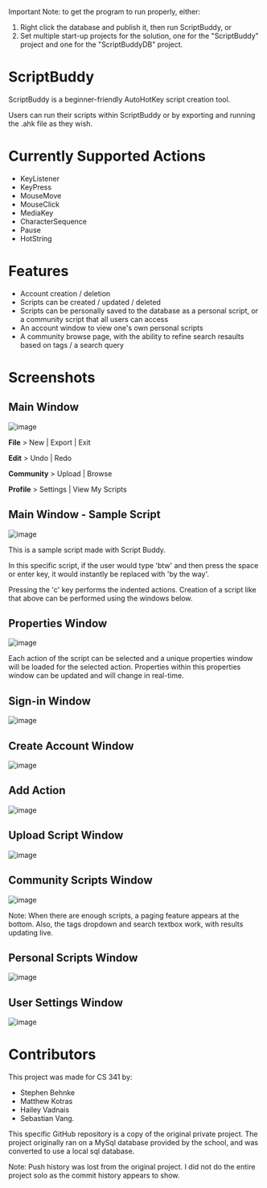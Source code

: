 Important Note: to get the program to run properly, either:
1) Right click the database and publish it, then run ScriptBuddy, or
2) Set multiple start-up projects for the solution, one for the "ScriptBuddy" project and one for the "ScriptBuddyDB" project.

# ScriptBuddy
ScriptBuddy is a beginner-friendly AutoHotKey script creation tool. 

Users can run their scripts within ScriptBuddy or by exporting and running the .ahk file as they wish.

# Currently Supported Actions
- KeyListener
- KeyPress
- MouseMove
- MouseClick
- MediaKey
- CharacterSequence
- Pause
- HotString

# Features
- Account creation / deletion
- Scripts can be created / updated / deleted
- Scripts can be personally saved to the database as a personal script, or a community script that all users can access
- An account window to view one's own personal scripts
- A community browse page, with the ability to refine search resaults based on tags / a search query

# Screenshots

<h2>Main Window</h2>

![image](https://user-images.githubusercontent.com/76532502/146663867-951d32ef-4832-4ae7-b1df-259894a48cc9.png)

**File** > New | Export | Exit

**Edit** > Undo | Redo

**Community** > Upload | Browse

**Profile** > Settings | View My Scripts

<h2>Main Window - Sample Script</h2>

![image](https://user-images.githubusercontent.com/76532502/146664088-aedd56fb-546e-4a8d-a6ac-834f47a3056e.png)

This is a sample script made with Script Buddy. 

In this specific script, if the user would type 'btw' and then press the space or enter key, it would instantly be replaced with 'by the way'. 

Pressing the 'c' key performs the indented actions. Creation of a script like that above can be performed using the windows below.

<h2>Properties Window</h2>

![image](https://user-images.githubusercontent.com/76532502/146664790-5c9a8548-976c-4734-84f4-d05fbb86df84.png)

Each action of the script can be selected and a unique properties window will be loaded for the selected action. Properties within this properties window can be updated and will change in real-time.

<h2>Sign-in Window</h2>

![image](https://user-images.githubusercontent.com/76532502/146663873-bb85cabe-218f-4c94-8c1e-ddadcba1aca4.png)

<h2>Create Account Window</h2>

![image](https://user-images.githubusercontent.com/76532502/146663888-172bfe63-9024-474d-9686-8307742f7040.png)

<h2>Add Action</h2>

![image](https://user-images.githubusercontent.com/76532502/146664004-5dcb490d-2d1c-4b31-b17e-a86510f4aa76.png)

<h2>Upload Script Window</h2>

![image](https://user-images.githubusercontent.com/76532502/146664237-f1c5faf7-a86a-400c-94e9-741608ed6290.png)

<h2>Community Scripts Window</h2>

![image](https://user-images.githubusercontent.com/76532502/146664641-f1e8c476-3e0f-4d56-8957-b876e48e5f4c.png)

Note: When there are enough scripts, a paging feature appears at the bottom. Also, the tags dropdown and search textbox work, with results updating live.

<h2>Personal Scripts Window</h2>

![image](https://user-images.githubusercontent.com/76532502/146664677-a1a97033-a497-43a1-8bd0-fa8e2e455122.png)

<h2>User Settings Window</h2>

![image](https://user-images.githubusercontent.com/76532502/146664687-02ac7a0b-eeb3-4b56-8443-aa083d0f840b.png)

# Contributors
This project was made for CS 341 by:
- Stephen Behnke
- Matthew Kotras
- Hailey Vadnais
- Sebastian Vang.

This specific GitHub repository is a copy of the original private project.
The project originally ran on a MySql database provided by the school, and was converted to use a local sql database.

Note: Push history was lost from the original project. I did not do the entire project solo as the commit history appears to show.
